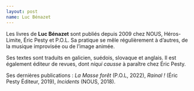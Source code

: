 ```yaml
---
layout: post
name: Luc Bénazet
---
```

Les livres de **Luc Bénazet** sont publiés depuis 2009 chez NOUS, Héros-Limite, Éric Pesty et P.O.L. Sa pratique se mêle régulièrement à d’autres, de la musique improvisée ou de l’image animée.
 
Ses textes sont traduits en galicien, suédois, slovaque et anglais. Il est également éditeur de revues, dont *niqui causse* à paraître chez Éric Pesty.

Ses dernières publications : *La Masse forêt* (P.O.L, 2022), *Rainal !* (Éric Pesty Éditeur, 2019), *Incidents* (NOUS, 2018).
